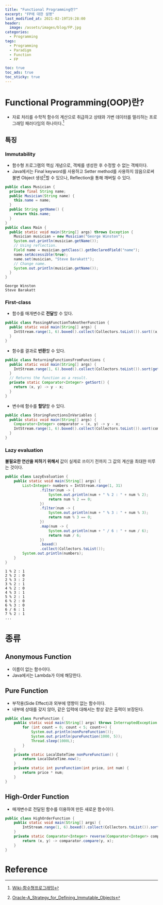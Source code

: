 ```yaml
---
title: "Functional Programming란?"
excerpt: "FP에 대한 설명"
last_modified_at: 2021-02-19T19:28:00
header:
  image: /assets/images/blog/FP.jpg
categories:
  - Programming
tags:
  - Programming
  - Paradigm
  - Function
  - FP

toc: true
toc_ads: true
toc_sticky: true
---
```

# Functional Programming(OOP)란?
- 자료 처리를 수학적 함수의 계산으로 취급하고 상태와 가변 데이터를 멀리하는 프로그래밍 패러다임의 하나이다.[^Functional]

## 특징

### Immutability
- 함수형 프로그램의 핵심 개념으로, 객체를 생성한 후 수정할 수 없는 객체이다.
- Java에서는 Final keyword를 사용하고 Setter method를 사용하지 않음으로써 불변 Object 생성[^JavaImmutable]할 수 있으나, Reflection을 통해 깨버릴 수 있다.

```java
public class Musician {
  private final String name;
  public Musician(String name) {
    this.name = name;
  }
  public String getName() {
    return this.name;
  }
}
public class Main {
  public static void main(String[] args) throws Exception {
    Musician musician = new Musician("George Winston");
    System.out.println(musician.getName());
    // Using reflection.
    Field name = musician.getClass().getDeclaredField("name");
    name.setAccessible(true);
    name.set(musician, "Steve Barakatt");
    // Change name.
    System.out.println(musician.getName());
  }
}
```
```text
George Winston
Steve Barakatt
```

### First-class
- 함수를 매개변수로 <b>전달</b>할 수 있다.

```java
public class PassingAFunctionToAnotherFunction {
  public static void main(String[] args) {
    IntStream.range(1, 6).boxed().collect(Collectors.toList()).sort((x, y) -> y - x);
  }
}
```
- 함수를 결과로 <b>반환</b>할 수 있다.

```java
public class ReturningFunctionsFromFunctions {
  public static void main(String[] args) {
    IntStream.range(1, 6).boxed().collect(Collectors.toList()).sort(getSort());
  }
  // Returns the function as a result.
  private static Comparator<Integer> getSort() {
    return (x, y) -> y - x;
  }
}
```
- 변수에 함수를 <b>할당</b>할 수 있다.

```java
public class StoringFunctionsInVariables {
  public static void main(String[] args) {
    Comparator<Integer> comparator = (x, y) -> y - x;
    IntStream.range(1, 6).boxed().collect(Collectors.toList()).sort(comparator);
  }
}
```

### Lazy evaluation
<b>불필요한 연산을 피하기 위해서</b> 값이 실제로 쓰이기 전까지 그 값의 계산을 최대한 미루는 것이다.

```java
public class LazyEvaluation {
	public static void main(String[] args) {
		List<Integer> numbers = IntStream.range(1, 31)
				.filter(num -> {
					System.out.println(num + " % 2 : " + num % 2);
					return num % 2 == 0;	
				})
				.filter(num -> {
					System.out.println(num + " % 3 : " + num % 3);
					return num % 3 == 0;
				})
				.map(num -> {
					System.out.println(num + " / 6 : " + num / 6);
					return num / 6;
				})
				.boxed()
				.collect(Collectors.toList());
		System.out.println(numbers);
	}
}
```
```
1 % 2 : 1
2 % 2 : 0
2 % 3 : 2
3 % 2 : 1
4 % 2 : 0
4 % 3 : 1
5 % 2 : 1
6 % 2 : 0
6 % 3 : 0
6 / 6 : 1
7 % 2 : 1
...
```

# 종류

## Anonymous Function
- 이름이 없는 함수이다.
- Java에서는 Lambda가 이에 해당한다.

## Pure Function
- 부작용(Side Effect)과 외부에 영향이 없는 함수이다.
- 내부에 상태를 갖지 않아, 같은 입력에 대해서는 항상 같은 출력이 보장된다.

```java
public class PureFunction {
	public static void main(String[] args) throws InterruptedException {
		for (int count = 0; count < 5; count++) {
			System.out.println(nonPureFunction());
			System.out.println(pureFunction(1000, 5));
			Thread.sleep(1000L);
		}
	}
	private static LocalDateTime nonPureFunction() {
		return LocalDateTime.now();
	}
	private static int pureFunction(int price, int num) {
		return price * num;
	}
}
```

## High-Order Function
- 매개변수로 전달된 함수를 이용하여 만든 새로운 함수이다.

```java
public class HighOrderFunction {
	public static void main(String[] args) {
		IntStream.range(1, 6).boxed().collect(Collectors.toList()).sort(reverse((x, y) -> x - y));
	}
	private static Comparator<Integer> reverse(Comparator<Integer> comparator) {
		return (x, y) -> comparator.compare(y, x);
	}
}
```

# Reference
[^Functional]: [Wiki-함수형프로그래밍](https://ko.wikipedia.org/wiki/%ED%95%A8%EC%88%98%ED%98%95_%ED%94%84%EB%A1%9C%EA%B7%B8%EB%9E%98%EB%B0%8D)
[^JavaImmutable]: [Oracle-A_Strategy_for_Defining_Immutable_Objects](https://docs.oracle.com/javase/tutorial/essential/concurrency/imstrat.html)
